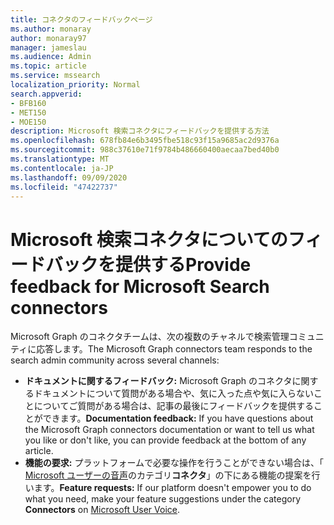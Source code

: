 ```yaml
---
title: コネクタのフィードバックページ
ms.author: monaray
author: monaray97
manager: jameslau
ms.audience: Admin
ms.topic: article
ms.service: mssearch
localization_priority: Normal
search.appverid:
- BFB160
- MET150
- MOE150
description: Microsoft 検索コネクタにフィードバックを提供する方法
ms.openlocfilehash: 678fb84e6b3495fbe518c93f15a9685ac2d9376a
ms.sourcegitcommit: 988c37610e71f9784b486660400aecaa7bed40b0
ms.translationtype: MT
ms.contentlocale: ja-JP
ms.lasthandoff: 09/09/2020
ms.locfileid: "47422737"
---
```

# <a name="provide-feedback-for-microsoft-search-connectors"></a><span data-ttu-id="e75fd-103">Microsoft 検索コネクタについてのフィードバックを提供する</span><span class="sxs-lookup"><span data-stu-id="e75fd-103">Provide feedback for Microsoft Search connectors</span></span>

<span data-ttu-id="e75fd-104">Microsoft Graph のコネクタチームは、次の複数のチャネルで検索管理コミュニティに応答します。</span><span class="sxs-lookup"><span data-stu-id="e75fd-104">The Microsoft Graph connectors team responds to the search admin community across several channels:</span></span>

* <span data-ttu-id="e75fd-105">**ドキュメントに関するフィードバック:** Microsoft Graph のコネクタに関するドキュメントについて質問がある場合や、気に入った点や気に入らないことについてご質問がある場合は、記事の最後にフィードバックを提供することができます。</span><span class="sxs-lookup"><span data-stu-id="e75fd-105">**Documentation feedback:** If you have questions about the Microsoft Graph connectors documentation or want to tell us what you like or don't like, you can provide feedback at the bottom of any article.</span></span>
* <span data-ttu-id="e75fd-106">**機能の要求:** プラットフォームで必要な操作を行うことができない場合は、「 [Microsoft ユーザーの音声](https://microsoftsearch.uservoice.com/forums/926998-connectors)のカテゴリ**コネクタ**」の下にある機能の提案を行います。</span><span class="sxs-lookup"><span data-stu-id="e75fd-106">**Feature requests:** If our platform doesn't empower you to do what you need, make your feature suggestions under the category **Connectors** on [Microsoft User Voice](https://microsoftsearch.uservoice.com/forums/926998-connectors).</span></span>
